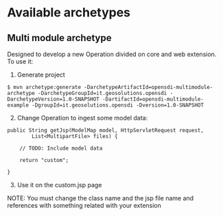 # Available archetypes

## Multi module archetype

Designed to develop a new Operation divided on core and web extension. To use it:

1. Generate project

`$ mvn archetype:generate -DarchetypeArtifactId=opensdi-multimodule-archetype -DarchetypeGroupId=it.geosolutions.opensdi -DarchetypeVersion=1.0-SNAPSHOT -DartifactId=opensdi-multimodule-example -DgroupId=it.geosolutions.opensdi -Dversion=1.0-SNAPSHOT`

2. Change Operation to ingest some model data: 

```
public String getJsp(ModelMap model, HttpServletRequest request,
        List<MultipartFile> files) {

    // TODO: Include model data

    return "custom";

}
```

3. Use it on the custom.jsp page

NOTE: You must change the class name and the jsp file name and references with something related with your extension